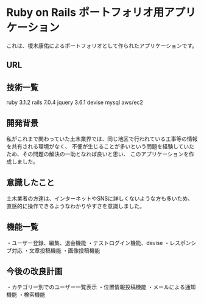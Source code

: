 # Ruby on Rails ポートフォリオ用アプリケーション

これは、榎木康佑によるポートフォリオとして作られたアプリケーションです。

## URL

## 技術一覧
ruby 3.1.2
rails 7.0.4
jquery 3.6.1
devise
mysql
aws/ec2

## 開発背景
私がこれまで関わっていた土木業界では、同じ地区で行われている工事等の情報を共有される環境がなく、
不便が生じることが多いという問題を経験していたため、その問題の解決の一助となれば良いと思い、
このアプリケーションを作成しました。

## 意識したこと
土木業者の方達は、インターネットやSNSに詳しくないような方も多いため、直感的に操作できるようなわかりやすさを意識しました。

## 機能一覧
・ユーザー登録、編集、退会機能
・テストログイン機能、devise
・レスポンシブ対応
・文章投稿機能
・画像投稿機能

## 今後の改良計画
・カテゴリー別でのユーザー一覧表示
・位置情報投稿機能
・メールによる通知機能
・検索機能
